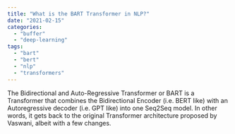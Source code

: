 ```yaml
---
title: "What is the BART Transformer in NLP?"
date: "2021-02-15"
categories: 
  - "buffer"
  - "deep-learning"
tags: 
  - "bart"
  - "bert"
  - "nlp"
  - "transformers"
---
```


The Bidirectional and Auto-Regressive Transformer or BART is a Transformer that combines the Bidirectional Encoder (i.e. BERT like) with an Autoregressive decoder (i.e. GPT like) into one Seq2Seq model. In other words, it gets back to the original Transformer architecture proposed by Vaswani, albeit with a few changes.
